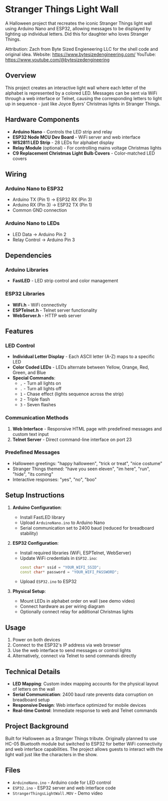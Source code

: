 # Stranger Things Light Wall
A Halloween project that recreates the iconic Stranger Things light wall using Arduino Nano and ESP32, allowing messages to be displayed by lighting up individual letters.
Did this for daughter who loves Stranger Things.

Attribution:
Zach from Byte Sized Engieneering LLC for the shell code and original idea.
Website: https://www.bytesizedengineering.com/
YouTube: https://www.youtube.com/@bytesizedengineering

## Overview

This project creates an interactive light wall where each letter of the alphabet is represented by a colored LED. Messages can be sent via WiFi through a web interface or Telnet, causing the corresponding letters to light up in sequence - just like Joyce Byers' Christmas lights in Stranger Things.

## Hardware Components

- **Arduino Nano** - Controls the LED strip and relay
- **ESP32 Node MCU Dev Board** - WiFi server and web interface
- **WS2811 LED Strip** - 28 LEDs for alphabet display
- **Relay Module** (optional) - For controlling mains voltage Christmas lights
- **C9 Replacement Christmas Light Bulb Covers** - Color-matched LED covers

## Wiring

### Arduino Nano to ESP32
- Arduino TX (Pin 1) → ESP32 RX (Pin 3)
- Arduino RX (Pin 3) → ESP32 TX (Pin 1)
- Common GND connection

### Arduino Nano to LEDs
- LED Data → Arduino Pin 2
- Relay Control → Arduino Pin 3

## Dependencies

### Arduino Libraries
- **FastLED** - LED strip control and color management

### ESP32 Libraries
- **WiFi.h** - WiFi connectivity
- **ESPTelnet.h** - Telnet server functionality
- **WebServer.h** - HTTP web server

## Features

### LED Control
- **Individual Letter Display** - Each ASCII letter (A-Z) maps to a specific LED
- **Color Coded LEDs** - LEDs alternate between Yellow, Orange, Red, Green, and Blue
- **Special Commands**:
  - `,` - Turn all lights on
  - `.` - Turn all lights off
  - `1` - Chase effect (lights sequence across the strip)
  - `2` - Triple flash
  - `3` - Seven flashes

### Communication Methods
1. **Web Interface** - Responsive HTML page with predefined messages and custom text input
2. **Telnet Server** - Direct command-line interface on port 23

### Predefined Messages
- Halloween greetings: "happy halloween", "trick or treat", "nice costume"
- Stranger Things themed: "have you seen eleven", "im here", "run", "hide", "its coming"
- Interactive responses: "yes", "no", "boo"

## Setup Instructions

1. **Arduino Configuration**:
   - Install FastLED library
   - Upload `ArduinoNano.ino` to Arduino Nano
   - Serial communication set to 2400 baud (reduced for breadboard stability)

2. **ESP32 Configuration**:
   - Install required libraries (WiFi, ESPTelnet, WebServer)
   - Update WiFi credentials in `ESP32.ino`:
     ```cpp
     const char* ssid = "YOUR_WIFI_SSID";
     const char* password = "YOUR_WIFI_PASSWORD";
     ```
   - Upload `ESP32.ino` to ESP32

3. **Physical Setup**:
   - Mount LEDs in alphabet order on wall (see demo video)
   - Connect hardware as per wiring diagram
   - Optionally connect relay for additional Christmas lights

## Usage

1. Power on both devices
2. Connect to the ESP32's IP address via web browser
3. Use the web interface to send messages or control lights
4. Alternatively, connect via Telnet to send commands directly

## Technical Details

- **LED Mapping**: Custom index mapping accounts for the physical layout of letters on the wall
- **Serial Communication**: 2400 baud rate prevents data corruption on breadboard setup  
- **Responsive Design**: Web interface optimized for mobile devices
- **Real-time Control**: Immediate response to web and Telnet commands

## Project Background

Built for Halloween as a Stranger Things tribute. Originally planned to use HC-05 Bluetooth module but switched to ESP32 for better WiFi connectivity and web interface capabilities. The project allows guests to interact with the light wall just like the characters in the show.

## Files

- `ArduinoNano.ino` - Arduino code for LED control
- `ESP32.ino` - ESP32 server and web interface code
- `StrangerThingsLightWall.MOV` - Demo video

